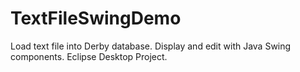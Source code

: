 # TextFileSwingDemo
Load text file into Derby database. Display and edit with Java Swing components. Eclipse Desktop Project. 
